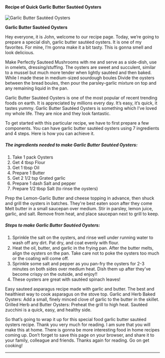             

#### Recipe of Quick Garlic Butter Sautéed Oysters

![Garlic Butter Sautéed Oysters](https://img-global.cpcdn.com/recipes/5325094457966592/751x532cq70/garlic-butter-sauteed-oysters-recipe-main-photo.jpg)

**Garlic Butter Sautéed Oysters**

Hey everyone, it is John, welcome to our recipe page. Today, we’re going to prepare a special dish, garlic butter sautéed oysters. It is one of my favorites. For mine, I’m gonna make it a bit tasty. This is gonna smell and look delicious.

Make Perfectly Sauteed Mushrooms with me and serve as a side-dish, use in omelets, dressing/stuffing. The oysters are sweet and succulent, similar to a mussel but much more tender when lightly sautéed and then baked. While I made these in medium-sized sourdough boules Divide the oysters between the bread boules, then pour the parsley-garlic mixture on top and any remaining liquid in the pan.

Garlic Butter Sautéed Oysters is one of the most popular of recent trending foods on earth. It is appreciated by millions every day. It’s easy, it’s quick, it tastes yummy. Garlic Butter Sautéed Oysters is something which I’ve loved my whole life. They are nice and they look fantastic.

To get started with this particular recipe, we have to first prepare a few components. You can have garlic butter sautéed oysters using 7 ingredients and 4 steps. Here is how you can achieve it.

##### The ingredients needed to make Garlic Butter Sautéed Oysters:

1.  Take 1 pack Oysters
2.  Get 4 tbsp Flour
3.  Get 1 tbsp Oil
4.  Prepare 1 Butter
5.  Get 2 1/2 tsp Grated garlic
6.  Prepare 1 dash Salt and pepper
7.  Prepare 1/2 tbsp Salt (to rinse the oysters)

Prep the Lemon-Garlic Butter and cheese topping in advance, then shuck and grill the oysters in batches. They're best eaten soon after they come Melt butter in a small saucepan over medium. Stir in parsley, lemon juice, garlic, and salt. Remove from heat, and place saucepan next to grill to keep.

##### Steps to make Garlic Butter Sautéed Oysters:

1.  Sprinkle the salt on the oysters, and rinse well under running water to wash off any dirt. Pat dry, and coat evenly with flour.
2.  Heat the oil, butter, and garlic in the frying pan. After the butter melts, align the oysters on the pan. Take care not to poke the oysters too much or the coating will come off.
3.  Sprinkle some salt and pepper as you pan-fry the oysters for 2-3 minutes on both sides over medium heat. Dish them up after they've become crispy on the outside, and enjoy!!
4.  These oysters are great with sautéed spinach leaves!

Easy sauteed asparagus recipe made with garlic and butter. The best and healthiest way to cook asparagus on the stove top. Garlic and Herb Baked Oysters: Add a small, finely minced clove of garlic to the butter in the skillet. Grilled Herb and Butter Oysters: Preheat the grill to high heat. Sautéed zucchini is a quick, easy, and healthy side.

So that’s going to wrap it up for this special food garlic butter sautéed oysters recipe. Thank you very much for reading. I am sure that you will make this at home. There is gonna be more interesting food in home recipes coming up. Don’t forget to save this page on your browser, and share it to your family, colleague and friends. Thanks again for reading. Go on get cooking!

* * *